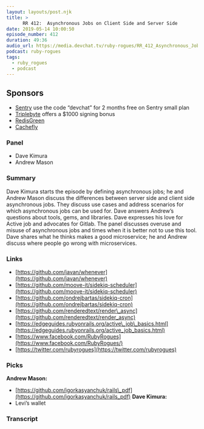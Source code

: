 ```yaml
---
layout: layouts/post.njk
title: >
      RR 412:  Asynchronous Jobs on Client Side and Server Side
date: 2019-05-14 10:00:50
episode_number: 412
duration: 49:36
audio_url: https://media.devchat.tv/ruby-rogues/RR_412_Asynchronous_Jobs_on_Client_Side_and_Server_Side.mp3
podcast: ruby-rogues
tags: 
  - ruby_rogues
  - podcast
---
```


## **Sponsors**

- [Sentry](https://sentry.io/welcome/) use the code “devchat” for 2 months free on Sentry small plan
- [Triplebyte](https://triplebyte.com/rogues) offers a $1000 signing bonus
- [RedisGreen](https://redisgreen.net/?utm_source=rubyrogues&utm_medium=podcast&utm_campaign=rubyrogues)
- [Cachefly](http://www.cachefly.com/)

### **Panel**

- Dave Kimura
- Andrew Mason

### **Summary**
Dave Kimura starts the episode by defining asynchronous jobs; he and Andrew Mason discuss the differences between server side and client side asynchronous jobs. They discuss use cases and address scenarios for which asynchronous jobs can be used for. Dave answers Andrew’s questions about tools, gems, and libraries. Dave expresses his love for Active job and advocates for Gitlab. The panel discusses overuse and misuse of asynchronous jobs and times when it is better not to use this tool. Dave shares what he thinks makes a good microservice; he and Andrew discuss where people go wrong with microservices.
### **Links** 

- [https://github.com/javan/whenever](https://github.com/javan/whenever)
- [https://github.com/moove-it/sidekiq-scheduler](https://github.com/moove-it/sidekiq-scheduler)
- [https://github.com/ondrejbartas/sidekiq-cron](https://github.com/ondrejbartas/sidekiq-cron)
- [https://github.com/renderedtext/render\_async](https://github.com/renderedtext/render_async)
- [https://edgeguides.rubyonrails.org/active\_job\_basics.html](https://edgeguides.rubyonrails.org/active_job_basics.html)
- [https://www.facebook.com/RubyRogues](https://www.facebook.com/RubyRogues/)
- [https://twitter.com/rubyrogues](https://twitter.com/rubyrogues)

### **Picks**
 **Andrew Mason:**
- [https://github.com/igorkasyanchuk/rails\_pdf](https://github.com/igorkasyanchuk/rails_pdf)
**Dave Kimura:**
- Levi’s wallet


### Transcript


